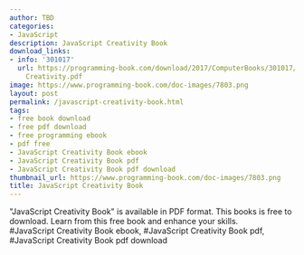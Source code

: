 ```yaml
---
author: TBD
categories:
- JavaScript
description: JavaScript Creativity Book
download_links:
- info: '301017'
  url: https://programming-book.com/download/2017/ComputerBooks/301017/JavaScript
    Creativity.pdf
image: https://www.programming-book.com/doc-images/7803.png
layout: post
permalink: /javascript-creativity-book.html
tags:
- free book download
- free pdf download
- free programming ebook
- pdf free
- JavaScript Creativity Book ebook
- JavaScript Creativity Book pdf
- JavaScript Creativity Book pdf download
thumbnail_url: https://www.programming-book.com/doc-images/7803.png
title: JavaScript Creativity Book
---
```


 
<div class="item-desc text-justify">
  "JavaScript Creativity Book" is available in PDF format. This books is free to download. Learn from this free book and enhance your skills.
  <br>
  #JavaScript Creativity Book ebook, #JavaScript Creativity Book pdf, #JavaScript Creativity Book pdf download
</div>